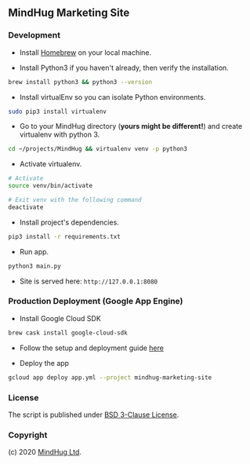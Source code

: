 ## MindHug Marketing Site

### Development

- Install [Homebrew](https://brew.sh/) on your local machine.

- Install Python3 if you haven't already, then verify the installation.
```bash
brew install python3 && python3 --version
```

- Install virtualEnv so you can isolate Python environments.
```bash
sudo pip3 install virtualenv
```

- Go to your MindHug directory (**yours might be different!**) and create virtualenv with python 3.
```bash
cd ~/projects/MindHug && virtualenv venv -p python3
```

- Activate virtualenv.
```bash
# Activate
source venv/bin/activate

# Exit venv with the following command
deactivate
```

- Install project's dependencies.
```bash
pip3 install -r requirements.txt
```

- Run app.
```bash
python3 main.py
```

* Site is served here: `http://127.0.0.1:8080`


### Production Deployment (Google App Engine)

- Install Google Cloud SDK
```bash
brew cask install google-cloud-sdk
```

- Follow the setup and deployment guide [here](https://cloud.google.com/sdk/docs/quickstart-macos)

- Deploy the app
```bash
gcloud app deploy app.yml --project mindhug-marketing-site
```

### License

The script is published under [BSD 3-Clause License](license.txt).

### Copyright

(c) 2020 [MindHug Ltd](https://www.mindhug.io).
